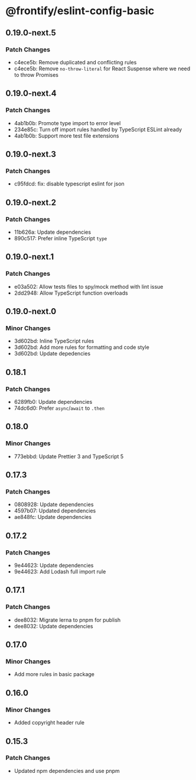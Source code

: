 # @frontify/eslint-config-basic

## 0.19.0-next.5

### Patch Changes

- c4ece5b: Remove duplicated and conflicting rules
- c4ece5b: Remove `no-throw-literal` for React Suspense where we need to throw Promises

## 0.19.0-next.4

### Patch Changes

- 4ab1b0b: Promote type import to error level
- 234e85c: Turn off import rules handled by TypeScript ESLint already
- 4ab1b0b: Support more test file extensions

## 0.19.0-next.3

### Patch Changes

- c95fdcd: fix: disable typescript eslint for json

## 0.19.0-next.2

### Patch Changes

- 11b626a: Update dependencies
- 890c517: Prefer inline TypeScript `type`

## 0.19.0-next.1

### Patch Changes

- e03a502: Allow tests files to spy/mock method with lint issue
- 2dd2948: Allow TypeScript function overloads

## 0.19.0-next.0

### Minor Changes

- 3d602bd: Inline TypeScript rules
- 3d602bd: Add more rules for formatting and code style
- 3d602bd: Update depedencies

## 0.18.1

### Patch Changes

- 6289fb0: Update dependencies
- 74dc6d0: Prefer `async`/`await` to `.then`

## 0.18.0

### Minor Changes

- 773ebbd: Update Prettier 3 and TypeScript 5

## 0.17.3

### Patch Changes

- 0808928: Update dependencies
- 4597b07: Updated dependencies
- ae848fc: Update dependencies

## 0.17.2

### Patch Changes

- 9e44623: Update dependencies
- 9e44623: Add Lodash full import rule

## 0.17.1

### Patch Changes

- dee8032: Migrate lerna to pnpm for publish
- dee8032: Update dependencies

## 0.17.0

### Minor Changes

- Add more rules in basic package

## 0.16.0

### Minor Changes

- Added copyright header rule

## 0.15.3

### Patch Changes

- Updated npm dependencies and use pnpm
